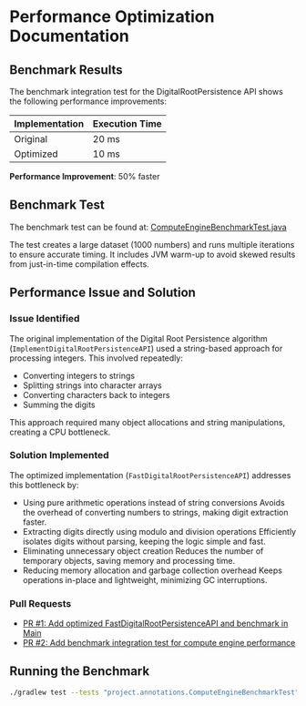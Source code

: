 # Performance Optimization Documentation

## Benchmark Results

The benchmark integration test for the DigitalRootPersistence API shows the following performance improvements:

| Implementation | Execution Time |
|----------------|---------------|
| Original       | 20 ms         |
| Optimized      | 10 ms         |

**Performance Improvement**: 50% faster 

## Benchmark Test

The benchmark test can be found at: [ComputeEngineBenchmarkTest.java](/test/project/annotations/ComputeEngineBenchmarkTest.java)

The test creates a large dataset (1000 numbers) and runs multiple iterations to ensure accurate timing. It includes JVM warm-up to avoid skewed results from just-in-time compilation effects.

## Performance Issue and Solution

### Issue Identified
The original implementation of the Digital Root Persistence algorithm (`ImplementDigitalRootPersistenceAPI`) used a string-based approach for processing integers. This involved repeatedly:
- Converting integers to strings
- Splitting strings into character arrays
- Converting characters back to integers
- Summing the digits

This approach required many object allocations and string manipulations, creating a CPU bottleneck.

### Solution Implemented
The optimized implementation (`FastDigitalRootPersistenceAPI`) addresses this bottleneck by:
- Using pure arithmetic operations instead of string conversions
Avoids the overhead of converting numbers to strings, making digit extraction faster.
- Extracting digits directly using modulo and division operations
Efficiently isolates digits without parsing, keeping the logic simple and fast.
- Eliminating unnecessary object creation
Reduces the number of temporary objects, saving memory and processing time.
- Reducing memory allocation and garbage collection overhead
Keeps operations in-place and lightweight, minimizing GC interruptions.

### Pull Requests
- [PR #1: Add optimized FastDigitalRootPersistenceAPI and benchmark in Main](https://github.com/your-username/SFE-Spring-2025-Project/pull/1)
- [PR #2: Add benchmark integration test for compute engine performance](https://github.com/your-username/SFE-Spring-2025-Project/pull/2)

## Running the Benchmark

```bash
./gradlew test --tests "project.annotations.ComputeEngineBenchmarkTest"
```

